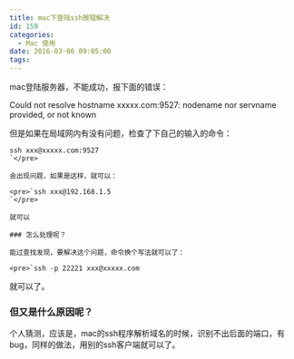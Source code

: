 ```yaml
---
title: mac下登陆ssh报错解决
id: 159
categories:
  - Mac 使用
date: 2016-03-06 09:05:00
tags:
---
```


mac登陆服务器，不能成功，报下面的错误：

Could not resolve hostname xxxxx.com:9527: nodename nor servname provided, or not known

但是如果在局域网内有没有问题，检查了下自己的输入的命令：

    ssh xxx@xxxxx.com:9527
    `</pre>

    会出现问题，如果是这样，就可以：

    <pre>`ssh xxx@192.168.1.5
    `</pre>

    就可以

    ### 怎么处理呢？

    能过查找发现，要解决这个问题，命令换个写法就可以了：

    <pre>`ssh -p 22221 xxx@xxxxx.com

就可以了。

### 但又是什么原因呢？

个人猜测，应该是，mac的ssh程序解析域名的时候，识别不出后面的端口，有bug，同样的做法，用别的ssh客户端就可以了。